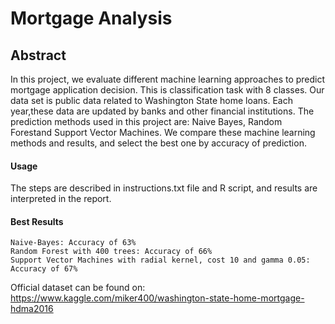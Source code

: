 # Mortgage Analysis

## Abstract

In this project, we evaluate different machine learning approaches to predict mortgage application decision. This is classification task with 8 classes. Our data set is public data related to Washington State home loans. Each year,these data are updated by banks and other financial institutions. The prediction methods used in this project are: Naive Bayes, Random Forestand Support Vector  Machines. We compare these machine learning methods and results, and select the best one by accuracy of prediction.

#### Usage

The steps are described in instructions.txt file and R script, and results are interpreted in the report.

#### Best Results

```
Naive-Bayes: Accuracy of 63%
Random Forest with 400 trees: Accuracy of 66%
Support Vector Machines with radial kernel, cost 10 and gamma 0.05: Accuracy of 67%
```

Official dataset can be found on: https://www.kaggle.com/miker400/washington-state-home-mortgage-hdma2016
